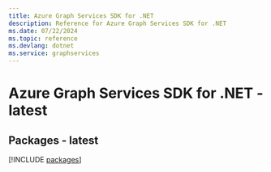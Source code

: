 ```yaml
---
title: Azure Graph Services SDK for .NET
description: Reference for Azure Graph Services SDK for .NET
ms.date: 07/22/2024
ms.topic: reference
ms.devlang: dotnet
ms.service: graphservices
---
```

# Azure Graph Services SDK for .NET - latest
## Packages - latest
[!INCLUDE [packages](graph-services-index.md)]